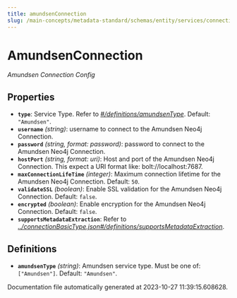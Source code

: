```yaml
---
title: amundsenConnection
slug: /main-concepts/metadata-standard/schemas/entity/services/connections/metadata/amundsenconnection
---
```


# AmundsenConnection

*Amundsen Connection Config*

## Properties

- **`type`**: Service Type. Refer to *[#/definitions/amundsenType](#definitions/amundsenType)*. Default: `"Amundsen"`.
- **`username`** *(string)*: username to connect to the Amundsen Neo4j Connection.
- **`password`** *(string, format: password)*: password to connect to the Amundsen Neo4j Connection.
- **`hostPort`** *(string, format: uri)*: Host and port of the Amundsen Neo4j Connection. This expect a URI format like: bolt://localhost:7687.
- **`maxConnectionLifeTime`** *(integer)*: Maximum connection lifetime for the Amundsen Neo4j Connection. Default: `50`.
- **`validateSSL`** *(boolean)*: Enable SSL validation for the Amundsen Neo4j Connection. Default: `false`.
- **`encrypted`** *(boolean)*: Enable encryption for the Amundsen Neo4j Connection. Default: `false`.
- **`supportsMetadataExtraction`**: Refer to *[../connectionBasicType.json#/definitions/supportsMetadataExtraction](#/connectionBasicType.json#/definitions/supportsMetadataExtraction)*.
## Definitions

- <a id="definitions/amundsenType"></a>**`amundsenType`** *(string)*: Amundsen service type. Must be one of: `["Amundsen"]`. Default: `"Amundsen"`.


Documentation file automatically generated at 2023-10-27 11:39:15.608628.
